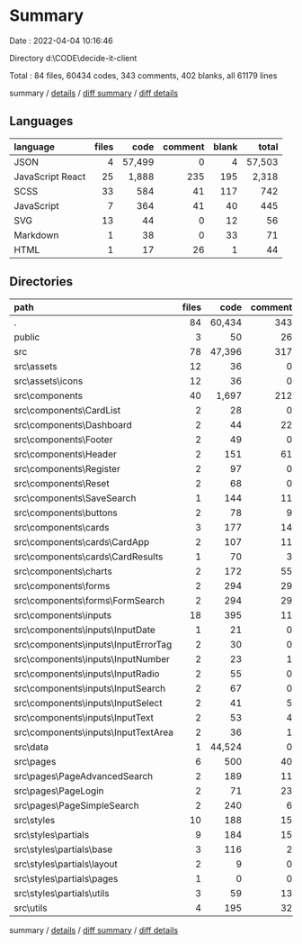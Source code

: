 # Summary

Date : 2022-04-04 10:16:46

Directory d:\CODE\decide-it-client

Total : 84 files,  60434 codes, 343 comments, 402 blanks, all 61179 lines

summary / [details](details.md) / [diff summary](diff.md) / [diff details](diff-details.md)

## Languages
| language | files | code | comment | blank | total |
| :--- | ---: | ---: | ---: | ---: | ---: |
| JSON | 4 | 57,499 | 0 | 4 | 57,503 |
| JavaScript React | 25 | 1,888 | 235 | 195 | 2,318 |
| SCSS | 33 | 584 | 41 | 117 | 742 |
| JavaScript | 7 | 364 | 41 | 40 | 445 |
| SVG | 13 | 44 | 0 | 12 | 56 |
| Markdown | 1 | 38 | 0 | 33 | 71 |
| HTML | 1 | 17 | 26 | 1 | 44 |

## Directories
| path | files | code | comment | blank | total |
| :--- | ---: | ---: | ---: | ---: | ---: |
| . | 84 | 60,434 | 343 | 402 | 61,179 |
| public | 3 | 50 | 26 | 2 | 78 |
| src | 78 | 47,396 | 317 | 365 | 48,078 |
| src\assets | 12 | 36 | 0 | 12 | 48 |
| src\assets\icons | 12 | 36 | 0 | 12 | 48 |
| src\components | 40 | 1,697 | 212 | 209 | 2,118 |
| src\components\CardList | 2 | 28 | 0 | 8 | 36 |
| src\components\Dashboard | 2 | 44 | 22 | 5 | 71 |
| src\components\Footer | 2 | 49 | 0 | 5 | 54 |
| src\components\Header | 2 | 151 | 61 | 12 | 224 |
| src\components\Register | 2 | 97 | 0 | 2 | 99 |
| src\components\Reset | 2 | 68 | 0 | 2 | 70 |
| src\components\SaveSearch | 1 | 144 | 11 | 13 | 168 |
| src\components\buttons | 2 | 78 | 9 | 17 | 104 |
| src\components\cards | 3 | 177 | 14 | 18 | 209 |
| src\components\cards\CardApp | 2 | 107 | 11 | 9 | 127 |
| src\components\cards\CardResults | 1 | 70 | 3 | 9 | 82 |
| src\components\charts | 2 | 172 | 55 | 10 | 237 |
| src\components\forms | 2 | 294 | 29 | 31 | 354 |
| src\components\forms\FormSearch | 2 | 294 | 29 | 31 | 354 |
| src\components\inputs | 18 | 395 | 11 | 86 | 492 |
| src\components\inputs\InputDate | 1 | 21 | 0 | 3 | 24 |
| src\components\inputs\InputErrorTag | 2 | 30 | 0 | 13 | 43 |
| src\components\inputs\InputNumber | 2 | 23 | 1 | 4 | 28 |
| src\components\inputs\InputRadio | 2 | 55 | 0 | 8 | 63 |
| src\components\inputs\InputSearch | 2 | 67 | 0 | 14 | 81 |
| src\components\inputs\InputSelect | 2 | 41 | 5 | 5 | 51 |
| src\components\inputs\InputText | 2 | 53 | 4 | 11 | 68 |
| src\components\inputs\InputTextArea | 2 | 36 | 1 | 5 | 42 |
| src\data | 1 | 44,524 | 0 | 1 | 44,525 |
| src\pages | 6 | 500 | 40 | 50 | 590 |
| src\pages\PageAdvancedSearch | 2 | 189 | 11 | 21 | 221 |
| src\pages\PageLogin | 2 | 71 | 23 | 2 | 96 |
| src\pages\PageSimpleSearch | 2 | 240 | 6 | 27 | 273 |
| src\styles | 10 | 188 | 15 | 36 | 239 |
| src\styles\partials | 9 | 184 | 15 | 35 | 234 |
| src\styles\partials\base | 3 | 116 | 2 | 14 | 132 |
| src\styles\partials\layout | 2 | 9 | 0 | 1 | 10 |
| src\styles\partials\pages | 1 | 0 | 0 | 1 | 1 |
| src\styles\partials\utils | 3 | 59 | 13 | 19 | 91 |
| src\utils | 4 | 195 | 32 | 23 | 250 |

summary / [details](details.md) / [diff summary](diff.md) / [diff details](diff-details.md)